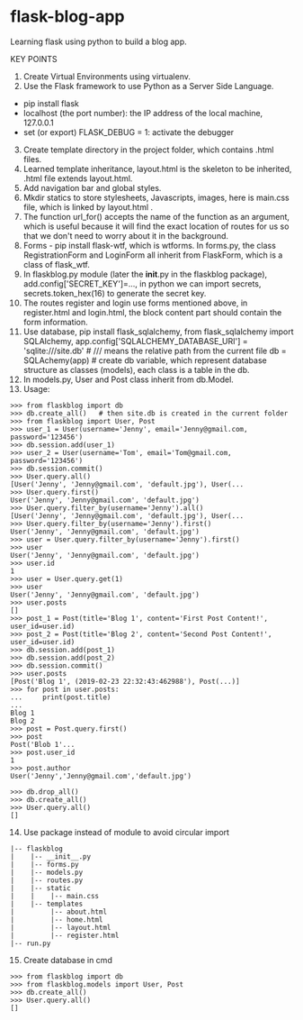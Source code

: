 # flask-blog-app

Learning flask using python to build a blog app.


KEY POINTS

1. Create Virtual Environments using virtualenv. 
2. Use the Flask framework to use Python as a Server Side Language. 
- pip install flask
- localhost (the port number): the IP address of the local machine, 127.0.0.1
- set (or export) FLASK_DEBUG = 1: activate the debugger
3. Create template directory in the project folder, which contains .html files.
4. Learned template inheritance, layout.html is the skeleton to be inherited, .html file extends layout.html.
5. Add navigation bar and global styles.
6. Mkdir statics to store stylesheets, Javascripts, images, here is main.css file, which is linked by layout.html <head>.
7. The function url_for() accepts the name of the function as an argument, which is useful 
because it will find the exact location of routes for us so that we don't need to worry about it in the background.
8. Forms - pip install flask-wtf, which is wtforms. In forms.py, the class RegistrationForm and LoginForm all inherit from FlaskForm, 
which is a class of flask_wtf.
9. In flaskblog.py module (later the __init__.py in the flaskblog package), add.config['SECRET_KEY']=..., in python we can
import secrets, secrets.token_hex(16) to generate the secret key.
10. The routes register and login use forms mentioned above, in register.html and login.html, the block content part should 
contain the form information.
11. Use database, pip install flask_sqlalchemy, from flask_sqlalchemy import SQLAlchemy, 
app.config['SQLALCHEMY_DATABASE_URI'] = 'sqlite:///site.db' # /// means the relative path from the current file
db = SQLAchemy(app) # create db variable, which represent database structure as classes (models), each class is a table in the db.
12. In models.py, User and Post class inherit from db.Model.
13. Usage:
```
>>> from flaskblog import db
>>> db.create_all()   # then site.db is created in the current folder
>>> from flaskblog import User, Post
>>> user_1 = User(username='Jenny', email='Jenny@gmail.com, password='123456')
>>> db.session.add(user_1)
>>> user_2 = User(username='Tom', email='Tom@gmail.com, password='123456')
>>> db.session.commit()
>>> User.query.all()
[User('Jenny', 'Jenny@gmail.com', 'default.jpg'), User(...
>>> User.query.first()
User('Jenny', 'Jenny@gmail.com', 'default.jpg')
>>> User.query.filter_by(username='Jenny').all()
[User('Jenny', 'Jenny@gmail.com', 'default.jpg'), User(...
>>> User.query.filter_by(username='Jenny').first()
User('Jenny', 'Jenny@gmail.com', 'default.jpg')
>>> user = User.query.filter_by(username='Jenny').first()
>>> user
User('Jenny', 'Jenny@gmail.com', 'default.jpg')
>>> user.id
1
>>> user = User.query.get(1)
>>> user
User('Jenny', 'Jenny@gmail.com', 'default.jpg')
>>> user.posts
[]
>>> post_1 = Post(title='Blog 1', content='First Post Content!', user_id=user.id)
>>> post_2 = Post(title='Blog 2', content='Second Post Content!', user_id=user.id)
>>> db.session.add(post_1)
>>> db.session.add(post_2)
>>> db.session.commit()
>>> user.posts
[Post('Blog 1', (2019-02-23 22:32:43:462988'), Post(...)]
>>> for post in user.posts:
...     print(post.title)
...
Blog 1
Blog 2
>>> post = Post.query.first()
>>> post
Post('Blob 1'...
>>> post.user_id
1
>>> post.author
User('Jenny','Jenny@gmail.com','default.jpg')

>>> db.drop_all()
>>> db.create_all()
>>> User.query.all()
[]
```
14. Use package instead of module to avoid circular import
```
|-- flaskblog
|    |-- __init__.py
|    |-- forms.py
|    |-- models.py
|    |-- routes.py
|    |-- static
|    |    |-- main.css 
|    |-- templates
|         |-- about.html
|         |-- home.html
|         |-- layout.html
|         |-- register.html
|-- run.py
```
15. Create database in cmd
```
>>> from flaskblog import db
>>> from flaskblog.models import User, Post
>>> db.create_all()
>>> User.query.all()
[]
```
